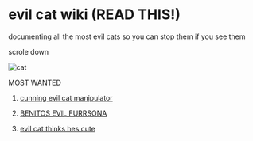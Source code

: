 # evil cat wiki     (READ THIS!)

documenting all the most evil cats so you can stop them if you see them

scrole down

![cat](https://i.natgeofe.com/n/548467d8-c5f1-4551-9f58-6817a8d2c45e/NationalGeographic_2572187_3x4.jpg)


MOST WANTED
1. [cunning evil cat manipulator](https://jonathan834.github.io/test.html)

2. [BENITOS EVIL FURRSONA](https://jonathan834.github.io/CAT2.html)

3. [evil cat thinks hes cute](https://jonathan834.github.io/cat3.html)
